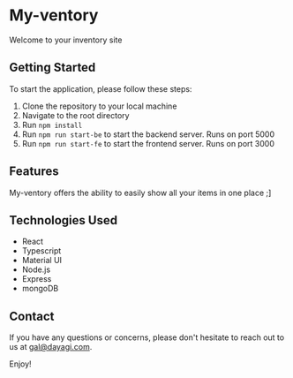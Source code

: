 # My-ventory

Welcome to your inventory site

## Getting Started

To start the application, please follow these steps:

1. Clone the repository to your local machine
2. Navigate to the root directory
3. Run `npm install`
4. Run `npm run start-be` to start the backend server. Runs on port 5000
5. Run `npm run start-fe` to start the frontend server. Runs on port 3000

## Features

My-ventory offers the ability to easily show all your items in one place ;]

## Technologies Used

- React
- Typescript
- Material UI
- Node.js
- Express
- mongoDB

## Contact

If you have any questions or concerns, please don't hesitate to reach out to us at gal@dayagi.com.

Enjoy!
